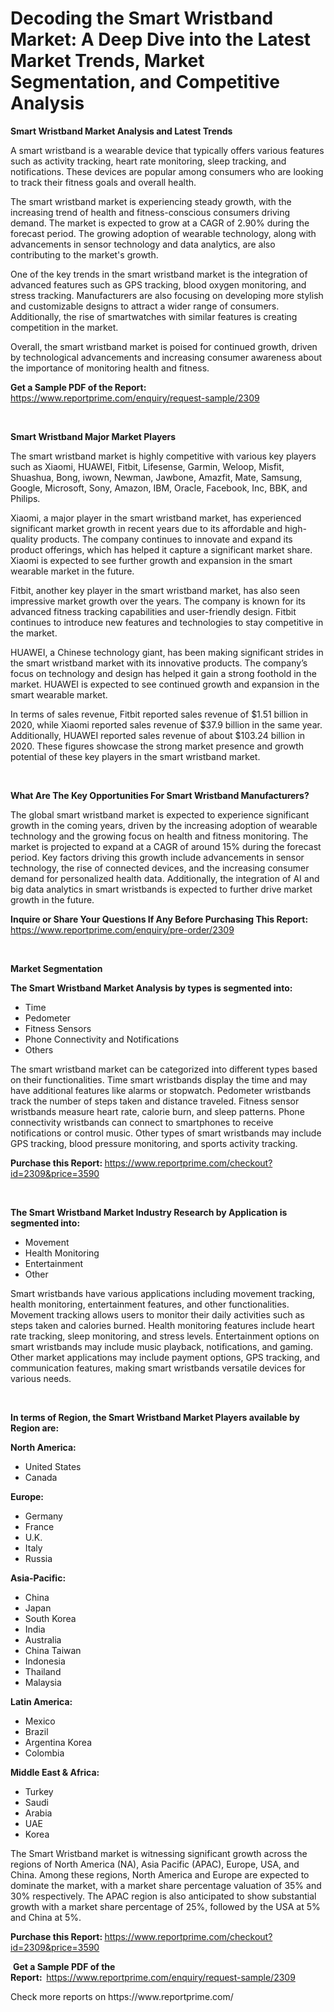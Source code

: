 <p><h1>Decoding the Smart Wristband Market: A Deep Dive into the Latest Market Trends, Market Segmentation, and Competitive Analysis</h1></p><p><strong>Smart Wristband Market Analysis and Latest Trends</strong></p>
<p><p>A smart wristband is a wearable device that typically offers various features such as activity tracking, heart rate monitoring, sleep tracking, and notifications. These devices are popular among consumers who are looking to track their fitness goals and overall health.</p><p>The smart wristband market is experiencing steady growth, with the increasing trend of health and fitness-conscious consumers driving demand. The market is expected to grow at a CAGR of 2.90% during the forecast period. The growing adoption of wearable technology, along with advancements in sensor technology and data analytics, are also contributing to the market's growth.</p><p>One of the key trends in the smart wristband market is the integration of advanced features such as GPS tracking, blood oxygen monitoring, and stress tracking. Manufacturers are also focusing on developing more stylish and customizable designs to attract a wider range of consumers. Additionally, the rise of smartwatches with similar features is creating competition in the market.</p><p>Overall, the smart wristband market is poised for continued growth, driven by technological advancements and increasing consumer awareness about the importance of monitoring health and fitness.</p></p>
<p><strong>Get a Sample PDF of the Report:&nbsp;</strong> <a href="https://www.reportprime.com/enquiry/request-sample/2309">https://www.reportprime.com/enquiry/request-sample/2309</a></p>
<p>&nbsp;</p>
<p><strong>Smart Wristband Major Market Players</strong></p>
<p><p>The smart wristband market is highly competitive with various key players such as Xiaomi, HUAWEI, Fitbit, Lifesense, Garmin, Weloop, Misfit, Shuashua, Bong, iwown, Newman, Jawbone, Amazfit, Mate, Samsung, Google, Microsoft, Sony, Amazon, IBM, Oracle, Facebook, Inc, BBK, and Philips. </p><p>Xiaomi, a major player in the smart wristband market, has experienced significant market growth in recent years due to its affordable and high-quality products. The company continues to innovate and expand its product offerings, which has helped it capture a significant market share. Xiaomi is expected to see further growth and expansion in the smart wearable market in the future.</p><p>Fitbit, another key player in the smart wristband market, has also seen impressive market growth over the years. The company is known for its advanced fitness tracking capabilities and user-friendly design. Fitbit continues to introduce new features and technologies to stay competitive in the market. </p><p>HUAWEI, a Chinese technology giant, has been making significant strides in the smart wristband market with its innovative products. The company’s focus on technology and design has helped it gain a strong foothold in the market. HUAWEI is expected to see continued growth and expansion in the smart wearable market.</p><p>In terms of sales revenue, Fitbit reported sales revenue of $1.51 billion in 2020, while Xiaomi reported sales revenue of $37.9 billion in the same year. Additionally, HUAWEI reported sales revenue of about $103.24 billion in 2020. These figures showcase the strong market presence and growth potential of these key players in the smart wristband market.</p></p>
<p>&nbsp;</p>
<p><strong>What Are The Key Opportunities For Smart Wristband Manufacturers?</strong></p>
<p><p>The global smart wristband market is expected to experience significant growth in the coming years, driven by the increasing adoption of wearable technology and the growing focus on health and fitness monitoring. The market is projected to expand at a CAGR of around 15% during the forecast period. Key factors driving this growth include advancements in sensor technology, the rise of connected devices, and the increasing consumer demand for personalized health data. Additionally, the integration of AI and big data analytics in smart wristbands is expected to further drive market growth in the future.</p></p>
<p><strong>Inquire or Share Your Questions If Any Before Purchasing This Report:</strong> <a href="https://www.reportprime.com/enquiry/pre-order/2309">https://www.reportprime.com/enquiry/pre-order/2309</a></p>
<p>&nbsp;</p>
<p><strong>Market Segmentation</strong></p>
<p><strong>The Smart Wristband Market Analysis by types is segmented into:</strong></p>
<p><ul><li>Time</li><li>Pedometer</li><li>Fitness Sensors</li><li>Phone Connectivity and Notifications</li><li>Others</li></ul></p>
<p><p>The smart wristband market can be categorized into different types based on their functionalities. Time smart wristbands display the time and may have additional features like alarms or stopwatch. Pedometer wristbands track the number of steps taken and distance traveled. Fitness sensor wristbands measure heart rate, calorie burn, and sleep patterns. Phone connectivity wristbands can connect to smartphones to receive notifications or control music. Other types of smart wristbands may include GPS tracking, blood pressure monitoring, and sports activity tracking.</p></p>
<p><strong>Purchase this Report:&nbsp;</strong><a href="https://www.reportprime.com/checkout?id=2309&price=3590">https://www.reportprime.com/checkout?id=2309&price=3590</a></p>
<p>&nbsp;</p>
<p><strong>The Smart Wristband Market Industry Research by Application is segmented into:</strong></p>
<p><ul><li>Movement</li><li>Health Monitoring</li><li>Entertainment</li><li>Other</li></ul></p>
<p><p>Smart wristbands have various applications including movement tracking, health monitoring, entertainment features, and other functionalities. Movement tracking allows users to monitor their daily activities such as steps taken and calories burned. Health monitoring features include heart rate tracking, sleep monitoring, and stress levels. Entertainment options on smart wristbands may include music playback, notifications, and gaming. Other market applications may include payment options, GPS tracking, and communication features, making smart wristbands versatile devices for various needs.</p></p>
<p>&nbsp;</p>
<p><strong>In terms of Region, the Smart Wristband Market Players available by Region are:</strong></p>
<p>
    <p> <strong> North America: </strong>
        <ul>
            <li>United States</li>
            <li>Canada</li>
        </ul>
        </p> 
    <p> <strong> Europe: </strong>
        <ul>
            <li>Germany</li>
            <li>France</li>
            <li>U.K.</li>
            <li>Italy</li>
            <li>Russia</li>
        </ul>
        </p> 
    <p> <strong> Asia-Pacific: </strong>
        <ul>
            <li>China</li>
            <li>Japan</li>
            <li>South Korea</li>
            <li>India</li>
            <li>Australia</li>
            <li>China Taiwan</li>
            <li>Indonesia</li>
            <li>Thailand</li>
            <li>Malaysia</li>
        </ul>
        </p> 
    <p> <strong> Latin America: </strong>
        <ul>
            <li>Mexico</li>
            <li>Brazil</li>
            <li>Argentina Korea</li>
            <li>Colombia</li>
        </ul>
        </p> 
    <p> <strong> Middle East & Africa: </strong>
        <ul>
            <li>Turkey</li>
            <li>Saudi</li>
            <li>Arabia</li>
            <li>UAE</li>
            <li>Korea</li>
        </ul>
    </p>
    </p>
<p><p>The Smart Wristband market is witnessing significant growth across the regions of North America (NA), Asia Pacific (APAC), Europe, USA, and China. Among these regions, North America and Europe are expected to dominate the market, with a market share percentage valuation of 35% and 30% respectively. The APAC region is also anticipated to show substantial growth with a market share percentage of 25%, followed by the USA at 5% and China at 5%.</p></p>
<p><strong>Purchase this Report: </strong><a href="https://www.reportprime.com/checkout?id=2309&price=3590">https://www.reportprime.com/checkout?id=2309&price=3590</a></p>
<p>&nbsp;<strong>Get a Sample PDF of the Report:&nbsp;&nbsp;</strong><a href="https://www.reportprime.com/enquiry/request-sample/2309">https://www.reportprime.com/enquiry/request-sample/2309</a></p>
<p><strong></strong></p>
<p>Check more reports on https://www.reportprime.com/</p>